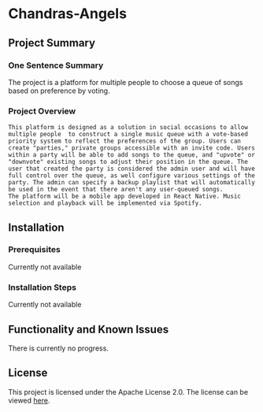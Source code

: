 # Chandras-Angels

## Project Summary
### One Sentence Summary
The project is a platform for multiple people to choose a queue of songs based on preference by voting.
### Project Overview
	This platform is designed as a solution in social occasions to allow multiple people  to construct a single music queue with a vote-based priority system to reflect the preferences of the group. Users can create "parties," private groups accessible with an invite code. Users within a party will be able to add songs to the queue, and "upvote" or "downvote" existing songs to adjust their position in the queue. The user that created the party is considered the admin user and will have full control over the queue, as well configure various settings of the party. The admin can specify a backup playlist that will automatically be used in the event that there aren't any user-queued songs.
	The platform will be a mobile app developed in React Native. Music selection and playback will be implemented via Spotify. 

## Installation
### Prerequisites
Currently not available
### Installation Steps
Currently not available
## Functionality and Known Issues
There is currently no progress.

## License
This project is licensed under the Apache License 2.0. The license can be viewed [here](LICENSE).
